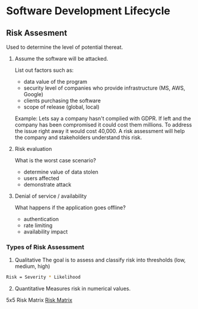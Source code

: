# Software Development Lifecycle

## Risk Assesment
Used to determine the level of potential thereat. 

1. Assume the software will be attacked. 

    List out factors such as:
    - data value of the program
    - security level of companies who provide infrastructure (MS, AWS, Google)
    - clients purchasing the software
    - scope of release (global, local)

    Example:
    Lets say a company hasn't complied with GDPR. If left and the company has been compromised it could cost them millions. To address the issue right away it would cost 40,000. A risk assessment will help the company and stakeholders understand this risk.

2. Risk evaluation

    What is the worst case scenario?
    - determine value of data stolen
    - users affected
    - demonstrate attack

3. Denial of service / availability

    What happens if the application goes offline?
    - authentication
    - rate limiting
    - availability impact

### Types of Risk Assessment

1. Qualitative
The goal is to assess and classify risk into thresholds (low, medium, high)
```sh
Risk = Severity * Likelihood
```

2. Quantitative
Measures risk in numerical values.

5x5 Risk Matrix
[Risk Matrix](Images/risk-matrix)


